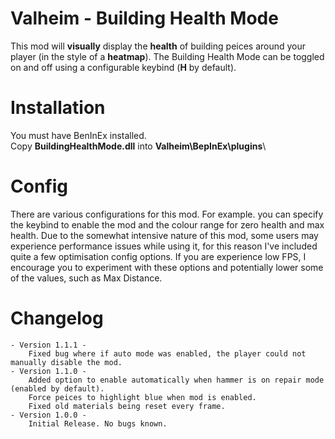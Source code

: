 # Valheim - Building Health Mode
This mod will **visually** display the **health** of building peices around your player (in the style of a **heatmap**). 
The Building Health Mode can be toggled on and off using a configurable keybind (**H** by default).

# Installation
You must have BenInEx installed.\
Copy **BuildingHealthMode.dll** into **Valheim\BepInEx\plugins**\

# Config
There are various configurations for this mod. For example. you can specify the keybind to enable the mod and the colour range for zero health and max
health. Due to the somewhat intensive nature of this mod, some users may experience performance issues while using it, for this reason I've included quite a few
optimisation config options. If you are experience low FPS, I encourage you to experiment with these options and potentially lower some of the values, such as Max Distance.
 
# Changelog
    - Version 1.1.1 -
        Fixed bug where if auto mode was enabled, the player could not manually disable the mod.
    - Version 1.1.0 -
        Added option to enable automatically when hammer is on repair mode (enabled by default).
        Force peices to highlight blue when mod is enabled.
        Fixed old materials being reset every frame.
    - Version 1.0.0 -
        Initial Release. No bugs known.
